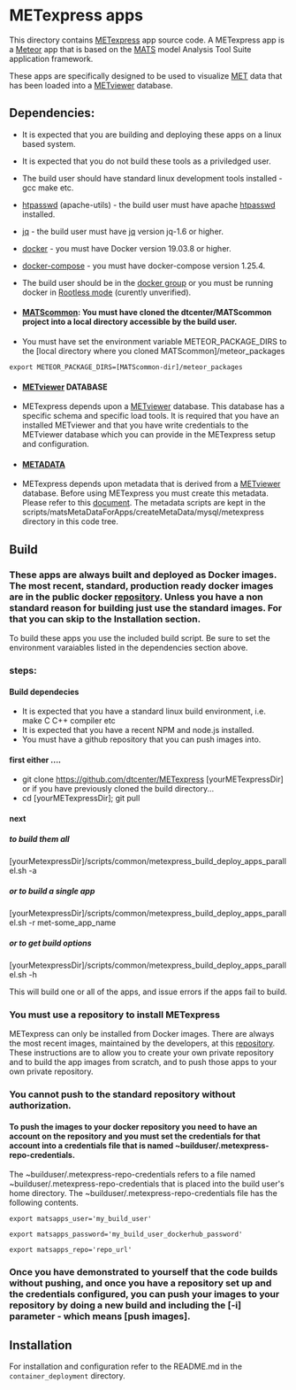 # METexpress apps
This directory contains [METexpress](https://metexpress.nws.noaa.gov/) app source code. A METexpress app is a [Meteor](https://www.meteor.com/) app that is based on the [MATS](https://www.esrl.noaa.gov/gsd/mats/) model Analysis Tool Suite application framework.

These apps are specifically designed to be used to visualize [MET](https://dtcenter.org/community-code/model-evaluation-tools-met) data that has been loaded into a [METviewer](https://dtcenter.org/metplus-practical-session-guide-feb-2019/session-5-trkintfeature-relative/metviewer) database.

## Dependencies:
- It is expected that you are building and deploying these apps on a linux based system.
- It is expected that you do not build these tools as a priviledged user.
- The build user should have standard linux development tools installed - gcc make etc.
- [htpasswd](https://httpd.apache.org/docs/2.4/programs/htpasswd.html) (apache-utils) - the build user must have apache [htpasswd](https://httpd.apache.org/docs/2.4/programs/htpasswd.html) installed.
- [jq](https://stedolan.github.io/jq/) - the build user must have [jq](https://stedolan.github.io/jq/) version jq-1.6 or higher.
- [docker](https://www.docker.com/) - you must have Docker version 19.03.8 or higher.
- [docker-compose](https://docs.docker.com/compose/) - you must have docker-compose version 1.25.4.
- The build user should be in the [docker group](https://docs.docker.com/engine/install/linux-postinstall/) or you must be running docker in [Rootless mode](https://docs.docker.com/engine/security/rootless/) (curently unverified).
- #### [MATScommon](https://github.com/dtcenter/MATScommon): You must have cloned the dtcenter/MATScommon project into a local directory accessible by the build user.

- You must have set the environment variable METEOR_PACKAGE_DIRS to the [local directory where you cloned MATScommon]/meteor_packages
 
 `export METEOR_PACKAGE_DIRS=[MATScommon-dir]/meteor_packages`
- #### [METviewer](https://github.com/dtcenter/METviewer) DATABASE 
 - METexpress depends upon a [METviewer](https://github.com/dtcenter/METviewer) database. 
This database has a specific schema and specific load tools. 
It is required that you have an installed METviewer and that you 
have write credentials to the METviewer database which you can provide 
in the METexpress setup and configuration. 

- #### [METADATA](https://docs.google.com/document/d/17PuhXsFGpPwzPdQo-jCurg5t68SVsmkvF1WTPw64UV4/edit?ts=5f3f01c0) 
- METexpress depends upon metadata that is derived from a 
 [METviewer](https://github.com/dtcenter/METviewer) database. 
 Before using METexpress you must create this metadata. 
 Please refer to this [document](https://docs.google.com/document/d/17PuhXsFGpPwzPdQo-jCurg5t68SVsmkvF1WTPw64UV4/edit?ts=5f3f01c0).
 The metadata scripts are kept in the scripts/matsMetaDataForApps/createMetaData/mysql/metexpress directory in this code tree.

## Build
### These apps are always built and deployed as Docker images. The most recent, standard, production ready docker images are in the public docker  [repository](https://hub.docker.com/repository/docker/dtcenter/metexpress-production). Unless you have a non standard reason for building just use the standard images. For that you can skip to the Installation section.
To build these apps you use the included build script.
Be sure to set the environment varaiables listed in the dependencies section above.
### steps:
#### Build dependecies
 - It is expected that you have a standard linux build environment, i.e. make C C++ compiler etc
 - It is expected that you have a recent NPM and node.js installed.
 - You must have a github repository that you can push images into.
#### first either ....
- git clone https://github.com/dtcenter/METexpress [yourMETexpressDir] 
or if you have previously cloned the build directory...
- cd [yourMETexpressDir]; git pull
#### next
##### to build them all
[yourMetexpressDir]/scripts/common/metexpress_build_deploy_apps_parallel.sh -a 
##### or to build a single app
[yourMetexpressDir]/scripts/common/metexpress_build_deploy_apps_parallel.sh -r met-some_app_name 
##### or to get build options
[yourMetexpressDir]/scripts/common/metexpress_build_deploy_apps_parallel.sh -h

This will build one or all of the apps, and issue errors if the apps fail to build.
### You must use a repository to install METexpress
METexpress can only be installed from Docker images. There are always the most recent images, maintained by the developers, at this [repository](https://github.com/dtcenter/METexpress).
These instructions are to allow you to create your own private repository and to build the app images from scratch, and to push those apps to your own private repository.
### You cannot push to the standard repository without authorization.
#### To push the images to your docker repository you need to have an account on the repository and you must set the credentials for that account into a credentials file that is named ~builduser/.metexpress-repo-credentials.
The ~builduser/.metexpress-repo-credentials refers to a file named ~builduser/.metexpress-repo-credentials that is placed into the build user's home directory.
The ~builduser/.metexpress-repo-credentials file has the following contents.

`export matsapps_user='my_build_user'`
 
`export matsapps_password='my_build_user_dockerhub_password'`

`export matsapps_repo='repo_url'`

### Once you have demonstrated to yourself that the code builds without pushing, and once you have a repository set up and the credentials configured, you can push your images to your repository by doing a new build and including the [-i] parameter - which means [push images].

## Installation
For installation and configuration refer to the README.md in the `container_deployment` directory.


 

